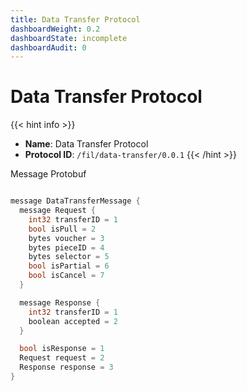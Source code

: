 ```yaml
---
title: Data Transfer Protocol
dashboardWeight: 0.2
dashboardState: incomplete
dashboardAudit: 0
---
```


# Data Transfer Protocol
{{< hint info >}}
- **Name**: Data Transfer Protocol
- **Protocol ID**: `/fil/data-transfer/0.0.1`
{{< /hint >}}

Message Protobuf

```go

message DataTransferMessage {
  message Request {
    int32 transferID = 1
    bool isPull = 2
    bytes voucher = 3
    bytes pieceID = 4
    bytes selector = 5
    bool isPartial = 6
    bool isCancel = 7
  }

  message Response {
    int32 transferID = 1
    boolean accepted = 2
  }

  bool isResponse = 1
  Request request = 2
  Response response = 3
}

```
